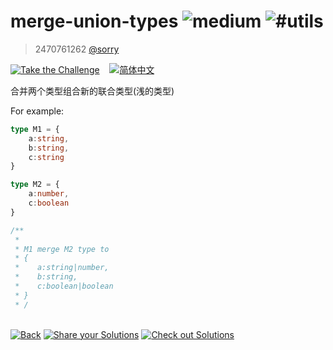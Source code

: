 <!--info-header-start--><h1>merge-union-types <img src="https://img.shields.io/badge/-medium-d9901a" alt="medium"/> <img src="https://img.shields.io/badge/-%23utils-999" alt="#utils"/></h1><blockquote><p>2470761262 <a href="https://github.com/2470761262" target="_blank">@sorry</a></p></blockquote><p><a href="https://tsch.js.org/459/play" target="_blank"><img src="https://img.shields.io/badge/-Take%20the%20Challenge-3178c6?logo=typescript&logoColor=white" alt="Take the Challenge"/></a> &nbsp;&nbsp;&nbsp;<a href="./README.zh-CN.md" target="_blank"><img src="https://img.shields.io/badge/-%E7%AE%80%E4%BD%93%E4%B8%AD%E6%96%87-gray" alt="简体中文"/></a></p><!--info-header-end-->


合并两个类型组合新的联合类型(浅的类型)

For example:

```ts
type M1 = {
    a:string,
    b:string,
    c:string
}

type M2 = {
    a:number,
    c:boolean
}

/**
 *
 * M1 merge M2 type to
 * {
 *    a:string|number,
 *    b:string,
 *    c:boolean|boolean
 * }
 * /
```


<!--info-footer-start--><br><a href="../../README.md" target="_blank"><img src="https://img.shields.io/badge/-Back-grey" alt="Back"/></a> <a href="https://tsch.js.org/268/answer" target="_blank"><img src="https://img.shields.io/badge/-Share%20your%20Solutions-teal" alt="Share your Solutions"/></a> <a href="https://tsch.js.org/268/solutions" target="_blank"><img src="https://img.shields.io/badge/-Check%20out%20Solutions-de5a77?logo=awesome-lists&logoColor=white" alt="Check out Solutions"/></a> <!--info-footer-end-->